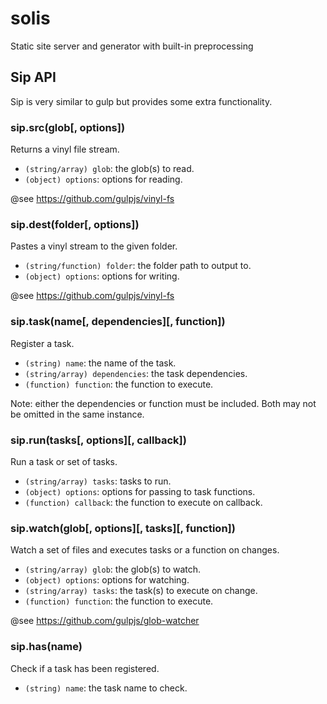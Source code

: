 # solis

Static site server and generator with built-in preprocessing

## Sip API

Sip is very similar to gulp but provides some extra functionality.

### sip.src(glob[, options])

Returns a vinyl file stream.

* `(string/array) glob`: the glob(s) to read.
* `(object) options`: options for reading.

@see https://github.com/gulpjs/vinyl-fs

### sip.dest(folder[, options])

Pastes a vinyl stream to the given folder.

* `(string/function) folder`: the folder path to output to.
* `(object) options`: options for writing.

@see https://github.com/gulpjs/vinyl-fs

### sip.task(name[, dependencies][, function])

Register a task.

* `(string) name`: the name of the task.
* `(string/array) dependencies`: the task dependencies.
* `(function) function`: the function to execute.

Note: either the dependencies or function must be included. Both may not be omitted in the same instance.

### sip.run(tasks[, options][, callback])

Run a task or set of tasks.

* `(string/array) tasks`: tasks to run.
* `(object) options`: options for passing to task functions.
* `(function) callback`: the function to execute on callback.

### sip.watch(glob[, options][, tasks][, function])

Watch a set of files and executes tasks or a function on changes.

* `(string/array) glob`: the glob(s) to watch.
* `(object) options`: options for watching.
* `(string/array) tasks`: the task(s) to execute on change.
* `(function) function`: the function to execute.

@see https://github.com/gulpjs/glob-watcher

### sip.has(name)

Check if a task has been registered.

* `(string) name`: the task name to check.
